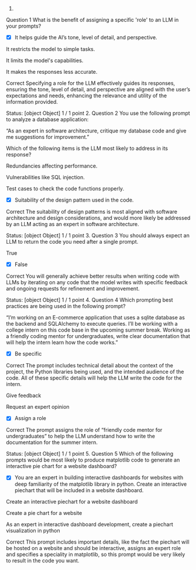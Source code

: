 1.
Question 1
What is the benefit of assigning a specific 'role' to an LLM in your prompts?


- [x] It helps guide the AI’s tone, level of detail, and perspective. 



It restricts the model to simple tasks. 



It limits the model's capabilities. 



It makes the responses less accurate. 


Correct
Specifying a role for the LLM effectively guides its responses, ensuring the tone, level of detail, and perspective are aligned with the user’s expectations and needs, enhancing the relevance and utility of the information provided.

Status: [object Object]
1 / 1 point
2.
Question 2
You use the following prompt to analyze a database application:


“As an expert in software architecture, critique my database code and give me suggestions for improvement.”


Which of the following items is the LLM most likely to address in its response?


Redundancies affecting performance. 



Vulnerabilities like SQL injection. 



Test cases to check the code functions properly. 



- [x] Suitability of the design pattern used in the code. 


Correct
The suitability of design patterns is most aligned with software architecture and design considerations, and would more likely be addressed by an LLM acting as an expert in software architecture.

Status: [object Object]
1 / 1 point
3.
Question 3
You should always expect an LLM to return the code you need after a single prompt.


True



- [x] False


Correct
You will generally achieve better results when writing code with LLMs by iterating on any code that the model writes with specific feedback and ongoing requests for refinement and improvement.

Status: [object Object]
1 / 1 point
4.
Question 4
Which prompting best practices are being used in the following prompt?


“I’m working on an E-commerce application that uses a sqlite database as the backend and SQLAlchemy to execute queries. I’ll be working with a college intern on this code base in the upcoming summer break. Working as a friendly coding mentor for undergraduates, write clear documentation that will help the intern learn how the code works.”


- [x] Be specific


Correct
The prompt includes technical detail about the context of the project, the Python libraries being used, and the intended audience of the code. All of these specific details will help the LLM write the code for the intern.


Give feedback



Request an expert opinion



- [x] Assign a role


Correct
The prompt assigns the role of “friendly code mentor for undergraduates” to help the LLM understand how to write the documentation for the summer intern.

Status: [object Object]
1 / 1 point
5.
Question 5
Which of the following prompts would be most likely to produce matplotlib code to generate an interactive pie chart for a website dashboard?


- [x] You are an expert in building interactive dashboards for websites with deep familiarity of the matplotlib library in python. Create an interactive piechart that will be included in a website dashboard.



Create an interactive piechart for a website dashboard



Create a pie chart for a website



As an expert in interactive dashboard development, create a piechart visualization in python


Correct
This prompt includes important details, like the fact the piechart will be hosted on a website and should be interactive, assigns an expert role and specifies a speciality in matplotlib, so this prompt would be very likely to result in the code you want.